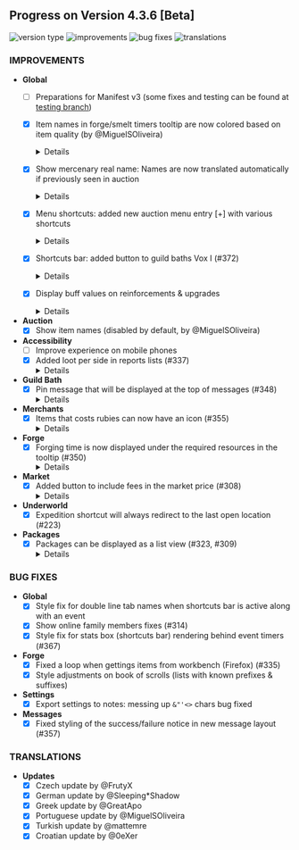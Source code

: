 ## Progress on Version 4.3.6 [Beta]

![version type](https://img.shields.io/badge/version-beta-yellow.svg?style=flat-square)
![improvements](https://img.shields.io/badge/improvements-13-green.svg?style=flat-square)
![bug fixes](https://img.shields.io/badge/bug%20fixes-6-red.svg?style=flat-square)
![translations](https://img.shields.io/badge/translations-6-blue.svg?style=flat-square)

### IMPROVEMENTS
- **Global**
	- [ ] Preparations for Manifest v3 (some fixes and testing can be found at [testing branch](https://github.com/DinoDevs/GladiatusCrazyAddon/tree/manifest-v3-testing))
	- [x] Item names in forge/smelt timers tooltip are now colored based on item quality (by @MiguelSOliveira)
		<details>
		
		![forgesmelt_timers_colored](documentation/features/Pictures/4.3.5%20to%204.3.6/forgesmelt_timers_colored.png)
		</details>
	- [x] Show mercenary real name: Names are now translated automatically if previously seen in auction
		<details>
		![Show_item_names](documentation/features/Pictures/4.3.5%20to%204.3.6/Show_item_names.png)
		</details>
	- [x] Menu shortcuts: added new auction menu entry [+] with various shortcuts
		<details>
		![add_loot](documentation/features/Pictures/4.3.5%20to%204.3.6/add_shortcut_auction.png) ![add_loot_2](documentation/features/Pictures/4.3.5%20to%204.3.6/add_shortcut_auction_2.png)
		</details>
	- [x] Shortcuts bar: added button to guild baths Vox I (#372)
		<details>
		![add_vox1_to_shortcut_bar](documentation/features/Pictures/4.3.5%20to%204.3.6/add_vox1_to_shortcut_bar.png)
		</details>
	- [x] Display buff values on reinforcements & upgrades
		<details>
		![buff_values_reinforcements_upgrades](documentation/features/Pictures/4.3.5%20to%204.3.6/buff_values_reinforcements_upgrades.png)
		</details>
- **Auction**
	- [x] Show item names (disabled by default, by @MiguelSOliveira)
- **Accessibility**
	- [ ] Improve experience on mobile phones
	- [x] Added loot per side in reports lists (#337)
		<details>
		![add_loot](documentation/features/Pictures/4.3.5%20to%204.3.6/add_loot.png)
		</details>
- **Guild Bath**
	- [x] Pin message that will be displayed at the top of messages (#348)
		<details>
		![vox_pin_message](documentation/features/Pictures/4.3.5%20to%204.3.6/vox_pin_message.png)
		</details>
- **Merchants**
	- [x] Items that costs rubies can now have an icon (#355)
		<details>
		![show_rubin_via_icon](documentation/features/Pictures/4.3.5%20to%204.3.6/show_rubin_via_icon.png)
		</details>
- **Forge**
	- [x] Forging time is now displayed under the required resources in the tooltip (#350)
		<details>
		![smelt_time_on_tooltip](documentation/features/Pictures/4.3.5%20to%204.3.6/smelt_time_on_tooltip.png)
		</details>
- **Market**
	- [x] Added button to include fees in the market price (#308)
		<details>
		![item_fee](documentation/features/Pictures/4.3.5%20to%204.3.6/item_fee.png)
		</details>
- **Underworld**
	- [x] Expedition shortcut will always redirect to the last open location (#223)
- **Packages**
	- [x] Packages can be displayed as a list view (#323, #309)
		<details>
		![list_view](documentation/features/Pictures/4.3.5%20to%204.3.6/list_view.png)
		</details>

### BUG FIXES
- **Global**
	- [x] Style fix for double line tab names when shortcuts bar is active along with an event
	- [x] Show online family members fixes (#314)
	- [x] Style fix for stats box (shortcuts bar) rendering behind event timers (#367)
- **Forge**
	- [x] Fixed a loop when gettings items from workbench (Firefox) (#335)
	- [x] Style adjustments on book of scrolls (lists with known prefixes & suffixes)
- **Settings**
	- [x] Export settings to notes: messing up `&"'<>` chars bug fixed
- **Messages**
	- [x] Fixed styling of the success/failure notice in new message layout (#357)

### TRANSLATIONS
-  **Updates**
	- [x] Czech update by @FrutyX
	- [x] German update by @Sleeping*Shadow
	- [x] Greek update by @GreatApo
	- [x] Portuguese update by @MiguelSOliveira
	- [x] Turkish update by @mattemre
	- [x] Croatian update by @0eXer

